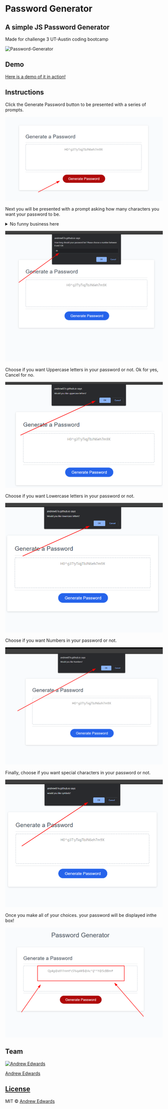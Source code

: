 # Password Generator
 ## A simple JS Password Generator
 Made for challenge 3 UT-Austin coding bootcamp

![Password-Generator](../Password-Generator/assets/images/Password_Generator_.gif "How to use gif")

## Demo

[Here is a demo of it in action!](https://andrew87e.github.io/Password-Generator/) 

## Instructions

Click the Generate Password button to be presented with a series of prompts. 

![Password-Generator2](./assets/images/2022-06-24_22-36.png)

Next you will be presented with a prompt asking how many characters you want your password to be. 
<details>
    <summary>No funny business here</summary>
    The generator will stop here and alert if a valid number is not entered.</details>

![password-generator3](./assets/images/2022-06-24_22-37.png)

Choose if you want Uppercase letters in your password or not. Ok for yes, Cancel for no.

![password-generator4](./assets/images/2022-06-24_22-37_1.png)

Choose if you want Lowercase letters in your password or not.

![password-generator4](./assets/images/2022-06-24_22-37_2.png)

Choose if you want Numbers in your password or not. 

![password-generator4](./assets/images/2022-06-24_22-38.png)

Finally, choose if you want special characters in your password or not. 

![password-generator4](./assets/images/2022-06-24_22-38_1.png)

Once you make all of your choices. your password will be displayed inthe box!

![password-generator4](./assets/images/2022-06-24_22-38_2.png)

## Team

[![Andrew Edwards](https://avatars.githubusercontent.com/u/106359255?size=100)](https://github.com/andrew87e)

[Andrew Edwards](https://github.com/andrew87e) 

## [License](https://github.com/Andrew87E/Horiseon-Marketing/blob/main/LICENSE)
 

MIT © [Andrew Edwards](https://github.com/andrew87e)